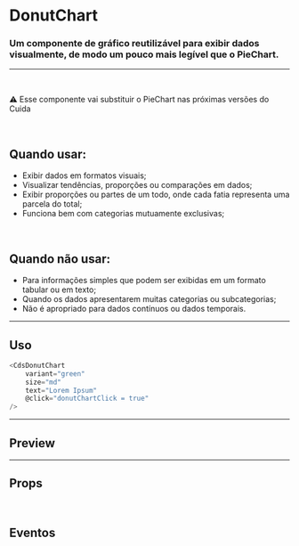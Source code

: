 # DonutChart

### Um componente de gráfico reutilizável para exibir dados visualmente, de modo um pouco mais legível que o PieChart.
---
<br />

⚠️ Esse componente vai substituir o PieChart nas próximas versões do Cuida

<br />

## Quando usar:
- Exibir dados em formatos visuais;
- Visualizar tendências, proporções ou comparações em dados;
- Exibir proporções ou partes de um todo, onde cada fatia representa uma parcela do total;
- Funciona bem com categorias mutuamente exclusivas;

<br />

## Quando não usar:
- Para informações simples que podem ser exibidas em um formato tabular ou em texto;
- Quando os dados apresentarem muitas categorias ou subcategorias;
- Não é apropriado para dados contínuos ou dados temporais.

---

## Uso

```js
<CdsDonutChart
	variant="green"
	size="md"
	text="Lorem Ipsum"
	@click="donutChartClick = true"
/>
```

---

## Preview

<PreviewBuilder
	:component="CdsDonutChart"
	:events="cdsDonutChartEvents"
  :labels
  :data
  variant="green"
/>

---

## Props

<APITable
	name="DonutChart"
	section="props"
/>
<br />

## Eventos

<APITable
	name="DonutChart"
	section="events"
/>
<br />


<script setup>
import { ref } from 'vue';
import CdsDonutChart from '@/components/DonutChart.vue';

const cdsDonutChartEvents = [
	'chart-click'
];

const labels = ref(['Janeiro','Fevereiro','Março', 'Abril', 'Maio'])
const data = ref([
  {
    name: 'Ecocardiograma',
    datasets: [
      {
        label: 'Exames realizados',
        data: [120, 220, 180, 20, 150],
      },
    ]
  },
]);
</script>
